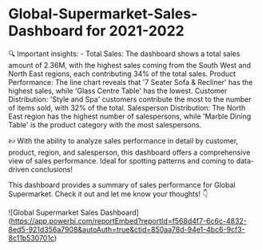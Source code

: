 # Global-Supermarket-Sales-Dashboard for 2021-2022

🔍 Important insights: -
Total Sales: The dashboard shows a total sales amount of 2.36M, with the highest sales coming from the South West and North East regions, each contributing 34% of the total sales.
Product Performance: The line chart reveals that '7 Seater Sofa & Recliner' has the highest sales, while 'Glass Centre Table' has the lowest.
Customer Distribution: 'Style and Spa' customers contribute the most to the number of items sold, with 32% of the total.
Salesperson Distribution: The North East region has the highest number of salespersons, while 'Marble Dining Table' is the product category with the most salespersons.

🙠️ With the ability to analyze sales performance in detail by customer, product, region, and salesperson, this dashboard offers a comprehensive view of sales performance. Ideal for spotting patterns and coming to data-driven conclusions!

This dashboard provides a summary of sales performance for Global Supermarket. Check it out and let me know your thoughts! 👇

![Global Supermarket Sales Dashboard] (https://app.powerbi.com/reportEmbed?reportId=f568d4f7-6c6c-4832-8ed5-921d356a7908&autoAuth=true&ctid=850aa78d-94e1-4bc6-9cf3-8c11b530701c)



